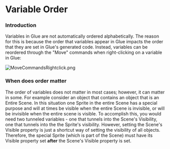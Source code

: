 # Variable Order

### Introduction

Variables in Glue are not automatically ordered alphabetically. The reason for this is because the order that variables appear in Glue impacts the order that they are set in Glue's generated code. Instead, variables can be reordered through the "Move" commands when right-clicking on a variable in Glue:

&#x20;![MoveCommandsRightclick.png](../../media/migrated\_media-MoveCommandsRightclick.png)

### When does order matter

The order of variables does not matter in most cases; however, it can matter in some. For example consider an object that contains an object that is an Entire Scene. In this situation one Sprite in the entire Scene has a special purpose and will at times be visible when the entire Scene is invisible, or will be invisible when the entire scene is visible. To accomplish this, you would need two tunneled variables - one that tunnels into the Scene's Visibility, one that tunnels into the the Sprite's visibility. However, setting the Scene's Visible property is just a shortcut way of setting the visibility of all objects. Therefore, the special Sprite (which is part of the Scene) must have its Visible property set **after** the Scene's Visible property is set.
